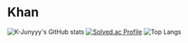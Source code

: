 # Khan
![K-Junyyy's GitHub stats](https://github-readme-stats.vercel.app/api?username=K-Junyyy&show_icons=true&theme=merko)
[![Solved.ac Profile](http://mazassumnida.wtf/api/generate_badge?boj=백준아이디)](https://solved.ac/jumdo257576)
![Top Langs](https://github-readme-stats.vercel.app/api/top-langs/?username=jumdo12&layout=compact&theme=merko)
